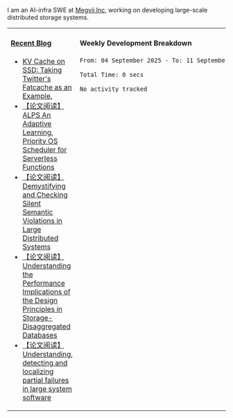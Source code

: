 I am an AI-infra SWE at [Megvii Inc](https://en.megvii.com/), working on developing large-scale distributed storage systems.

<table width="960px">
<tr>
<td valign="top" width="50%">

#### <a href="https://www.kongjun18.me" target="_blank">Recent Blog</a>

<!-- BLOG-POST-LIST:START -->
- [KV Cache on SSD: Taking Twitter&#39;s Fatcache as an Example.](https://kongjun18.github.io/posts/kv-cache-on-disk-taking-twitters-fatcache-as-an-example/)
- [【论文阅读】ALPS An Adaptive Learning, Priority OS Scheduler for Serverless Functions](https://kongjun18.github.io/posts/alps-an-adaptive-learning-priority-os-scheduler-for-serverless-functions/)
- [【论文阅读】Demystifying and Checking Silent Semantic Violations in Large Distributed Systems](https://kongjun18.github.io/posts/demystifying-and-checking-silent-semantic-violations-in-large-distributed-systems/)
- [【论文阅读】Understanding the Performance Implications of the Design Principles in Storage-Disaggregated Databases](https://kongjun18.github.io/posts/understanding-the-performance-implications-of-the-design-principles-in-storage-disaggregated-databases/)
- [【论文阅读】Understanding, detecting and localizing partial failures in large system software](https://kongjun18.github.io/posts/understanding-detecting-and-localizing-partial-failures-in-large-system-software/)
<!-- BLOG-POST-LIST:END -->

</td>
<td valign="top" width="50%">

#### Weekly Development Breakdown

<!--START_SECTION:waka-->

```txt
From: 04 September 2025 - To: 11 September 2025

Total Time: 0 secs

No activity tracked
```

<!--END_SECTION:waka-->
</td>
</tr>

</table>
